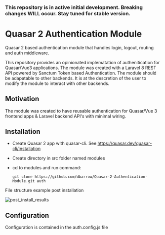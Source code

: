 ### This repository is in active initial development. Breaking changes WILL occur. Stay tuned for stable version.

# Quasar 2 Authentication Module
Quasar 2 based authentication module that handles login, logout, routing and auth middleware.

This repository provides an opinionated implematation of authenitication for Quasar/Vue3 applications. The module was created with a Laravel 8 REST API powered by Sanctum Token based Authentication. The module should be adapatable to other backends. It is at the descretion of the user to modify the module to interact with other backends.


## Motivation
The module was created to have reusable authentication for Quasar/Vue 3 frontend apps & Laravel backend API's with minimal wiring.

## Installation
* Create Quasar 2 app with quasar-cli. See https://quasar.dev/quasar-cli/installation
* Create directory in src folder named modules
* cd to modules and run command:

   ```git clone https://github.com/dbarrow/Quasar-2-Authentication-Module.git auth```

File structure example post installation

![post_install_results](https://user-images.githubusercontent.com/1625395/129212395-0d2ba8b8-1b3a-41b5-b90b-bcc2ec9b1fd8.PNG)


## Configuration
Configuration is contained in the auth.config.js file


